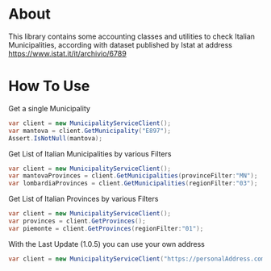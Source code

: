 # About

This library contains some accounting classes and utilities to check Italian Municipalities, according with dataset published by Istat at address https://www.istat.it/it/archivio/6789

# How To Use

Get a single Municipality

````C#
var client = new MunicipalityServiceClient();
var mantova = client.GetMunicipality("E897");
Assert.IsNotNull(mantova);
````

Get List of Italian Municipalities by various Filters

````C#
var client = new MunicipalityServiceClient();
var mantovaProvinces = client.GetMunicipalities(provinceFilter:"MN");
var lombardiaProvinces = client.GetMunicipalities(regionFilter:"03");
````

Get List of Italian Provinces by various Filters

````C#
var client = new MunicipalityServiceClient();
var provinces = client.GetProvinces();
var piemonte = client.GetProvinces(regionFilter:"01");
````


With the Last Update (1.0.5) you can use your own address

````C#
var client = new MunicipalityServiceClient("https://personalAddress.com");
````
